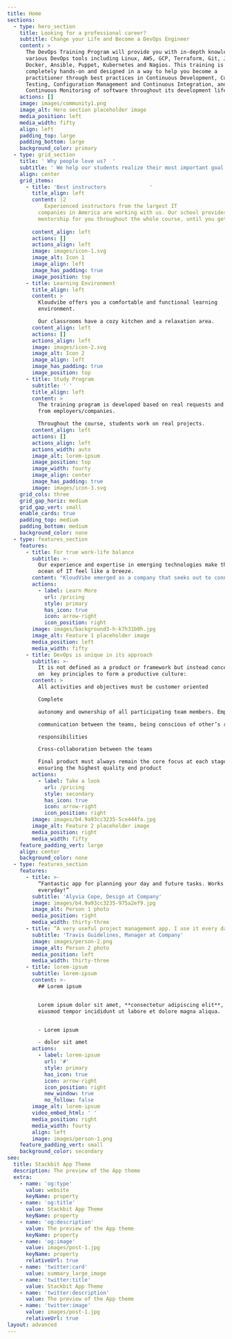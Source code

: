 ```yaml
---
title: Home
sections:
  - type: hero_section
    title: Looking for a professional career?
    subtitle: Change your Life and Become a DevOps Engineer
    content: >
      The DevOps Training Program will provide you with in-depth knowledge of
      various DevOps tools including Linux, AWS, GCP, Terraform, Git, Jenkins,
      Docker, Ansible, Puppet, Kubernetes and Nagios. This training is
      completely hands-on and designed in a way to help you become a
      practitioner through best practices in Continuous Development, Continuous
      Testing, Configuration Management and Continuous Integration, and finally,
      Continuous Monitoring of software throughout its development life cycle.
    actions: []
    image: images/community1.png
    image_alt: Hero section placeholder image
    media_position: left
    media_width: fifty
    align: left
    padding_top: large
    padding_bottom: large
    background_color: primary
  - type: grid_section
    title: ' Why people love us?  '
    subtitle: ' We help our students realize their most important goal - getting a well-paid job. This our common goal, and we are not the type of school that just goes through the curriculum and lets you figure out how to get a job.'
    align: center
    grid_items:
      - title: 'Best instructors              '
        title_align: left
        content: |2
            Experienced instructors from the largest IT 
          companies in America are working with us. Our school provides full 
          mentorship for you throughout the whole course, until you get a job.
                              
        content_align: left
        actions: []
        actions_align: left
        image: images/icon-1.svg
        image_alt: Icon 1
        image_align: left
        image_has_padding: true
        image_position: top
      - title: Learning Environment
        title_align: left
        content: >
          Kloudvibe offers you a comfortable and functional learning
          environment.

          Our classrooms have a cozy kitchen and a relaxation area.
        content_align: left
        actions: []
        actions_align: left
        image: images/icon-2.svg
        image_alt: Icon 2
        image_align: left
        image_has_padding: true
        image_position: top
      - title: Study Program
        subtitle: ' '
        title_align: left
        content: >
          The training program is developed based on real requests and demand
          from employers/companies.

          Throughout the course, students work on real projects.
        content_align: left
        actions: []
        actions_align: left
        actions_width: auto
        image_alt: lorem-ipsum
        image_position: top
        image_width: fourty
        image_align: center
        image_has_padding: true
        image: images/icon-3.svg
    grid_cols: three
    grid_gap_horiz: medium
    grid_gap_vert: small
    enable_cards: true
    padding_top: medium
    padding_bottom: medium
    background_color: none
  - type: features_section
    features:
      - title: For true work-life balance
        subtitle: >-
          Our experience and expertise in emerging technologies make the big
          ocean of IT feel like a breeze.
        content: "KloudVibe emerged as a company that seeks out to connect our well-trained \nstudents with IT companies across the United States. Our commitment is \nto work with each one of our students, to help them to get a high paid \njob, or advance their careers.\n\nWe are a team of IT professionals \nwho believe in continuous learning and growing. At KloudVibe, we believe\n that anyone can learn technology, if you have the right mentor. We \nwalked the same paths as our students, thus, we are qualified to guide \nthem through this rewarding journey.\_\n"
        actions:
          - label: Learn More
            url: /pricing
            style: primary
            has_icon: true
            icon: arrow-right
            icon_position: right
        image: images/background3-h-k7h31b0h.jpg
        image_alt: Feature 1 placeholder image
        media_position: left
        media_width: fifty
      - title: DevOps is unique in its approach
        subtitle: >-
          It is not defined as a product or framework but instead concentrates
          on  key principles to form a productive culture:
        content: >
          All activities and objectives must be customer oriented

          Complete 

          autonomy and ownership of all participating team members. Emphasis on 

          communication between the teams, being conscious of other’s roles and 

          responsibilities

          Cross-collaboration between the teams

          Final product must always remain the core focus at each stage,
          ensuring the highest quality end product
        actions:
          - label: Take a look
            url: /pricing
            style: secondary
            has_icon: true
            icon: arrow-right
            icon_position: right
        image: images/b4.9a93cc3235-5ce444fa.jpg
        image_alt: Feature 2 placeholder image
        media_position: right
        media_width: fifty
    feature_padding_vert: large
    align: center
    background_color: none
  - type: features_section
    features:
      - title: >-
          “Fantastic app for planning your day and future tasks. Works perfectly
          everyday!”
        subtitle: 'Alyvia Cope, Design at Company'
        image: images/b4.9a93cc3235-975a2ef9.jpg
        image_alt: Person 1 photo
        media_position: right
        media_width: thirty-three
      - title: “A very useful project management app. I use it every day.”
        subtitle: 'Travis Guidelines, Manager at Company'
        image: images/person-2.png
        image_alt: Person 2 photo
        media_position: left
        media_width: thirty-three
      - title: lorem-ipsum
        subtitle: lorem-ipsum
        content: >-
          ## Lorem ipsum


          Lorem ipsum dolor sit amet, **consectetur adipiscing elit**, sed do
          eiusmod tempor incididunt ut labore et dolore magna aliqua.


          - Lorem ipsum

          - dolor sit amet
        actions:
          - label: lorem-ipsum
            url: '#'
            style: primary
            has_icon: true
            icon: arrow-right
            icon_position: right
            new_window: true
            no_follow: false
        image_alt: lorem-ipsum
        video_embed_html: ' '
        media_position: right
        media_width: fourty
        align: left
        image: images/person-1.png
    feature_padding_vert: small
    background_color: secondary
seo:
  title: Stackbit App Theme
  description: The preview of the App theme
  extra:
    - name: 'og:type'
      value: website
      keyName: property
    - name: 'og:title'
      value: Stackbit App Theme
      keyName: property
    - name: 'og:description'
      value: The preview of the App theme
      keyName: property
    - name: 'og:image'
      value: images/post-1.jpg
      keyName: property
      relativeUrl: true
    - name: 'twitter:card'
      value: summary_large_image
    - name: 'twitter:title'
      value: Stackbit App Theme
    - name: 'twitter:description'
      value: The preview of the App theme
    - name: 'twitter:image'
      value: images/post-1.jpg
      relativeUrl: true
layout: advanced
---
```


